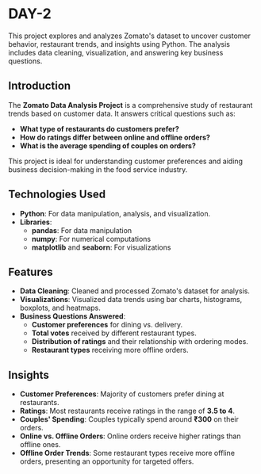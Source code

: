 # DAY-2
This project explores and analyzes Zomato's dataset to uncover customer behavior, restaurant trends, and insights using Python. The analysis includes data cleaning, visualization, and answering key business questions.

## Introduction  
The **Zomato Data Analysis Project** is a comprehensive study of restaurant trends based on customer data. It answers critical questions such as:  
- **What type of restaurants do customers prefer?**  
- **How do ratings differ between online and offline orders?**  
- **What is the average spending of couples on orders?**  

This project is ideal for understanding customer preferences and aiding business decision-making in the food service industry.  

## Technologies Used  
- **Python**: For data manipulation, analysis, and visualization.  
- **Libraries**:  
  - **pandas**: For data manipulation  
  - **numpy**: For numerical computations  
  - **matplotlib** and **seaborn**: For visualizations  

## Features  
- **Data Cleaning**: Cleaned and processed Zomato's dataset for analysis.  
- **Visualizations**: Visualized data trends using bar charts, histograms, boxplots, and heatmaps.  
- **Business Questions Answered**:  
  - **Customer preferences** for dining vs. delivery.  
  - **Total votes** received by different restaurant types.  
  - **Distribution of ratings** and their relationship with ordering modes.  
  - **Restaurant types** receiving more offline orders.  

## Insights  
- **Customer Preferences**: Majority of customers prefer dining at restaurants.  
- **Ratings**: Most restaurants receive ratings in the range of **3.5 to 4**.  
- **Couples' Spending**: Couples typically spend around **₹300** on their orders.  
- **Online vs. Offline Orders**: Online orders receive higher ratings than offline ones.  
- **Offline Order Trends**: Some restaurant types receive more offline orders, presenting an opportunity for targeted offers.  
